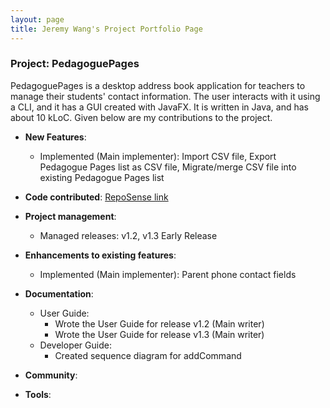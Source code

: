```yaml
---
layout: page
title: Jeremy Wang's Project Portfolio Page
---
```


### Project: PedagoguePages

PedagoguePages is a desktop address book application for teachers to manage their students' contact information.
The user interacts with it using a CLI, and it has a GUI created with JavaFX.
It is written in Java, and has about 10 kLoC.
Given below are my contributions to the project.

* **New Features**:
  * Implemented (Main implementer): Import CSV file, Export Pedagogue Pages list as CSV file, Migrate/merge CSV file 
    into existing Pedagogue Pages list



* **Code contributed**: [RepoSense link](https://nus-cs2103-ay2324s2.github.io/tp-dashboard/?search=&sort=groupTitle&sortWithin=title&timeframe=commit&mergegroup=&groupSelect=groupByRepos&breakdown=true&checkedFileTypes=docs~functional-code~test-code~other&since=2024-02-23&tabOpen=true&tabType=authorship&tabAuthor=J-wang-CSMA&tabRepo=AY2324S2-CS2103T-W10-3%2Ftp%5Bmaster%5D&authorshipIsMergeGroup=false&authorshipFileTypes=docs~functional-code~test-code&authorshipIsBinaryFileTypeChecked=false&authorshipIsIgnoredFilesChecked=false)



* **Project management**:
    * Managed releases: v1.2, v1.3 Early Release


* **Enhancements to existing features**:
  * Implemented (Main implementer): Parent phone contact fields

* **Documentation**:
    * User Guide:
      * Wrote the User Guide for release v1.2 (Main writer)
      * Wrote the User Guide for release v1.3 (Main writer)
    * Developer Guide:
      * Created sequence diagram for addCommand


* **Community**:

* **Tools**:

